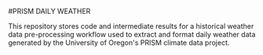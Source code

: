 #PRISM DAILY WEATHER

This repository stores code and intermediate results for a historical weather data pre-processing workflow used to extract and format daily weather data generated by the University of Oregon's PRISM climate data project. 
